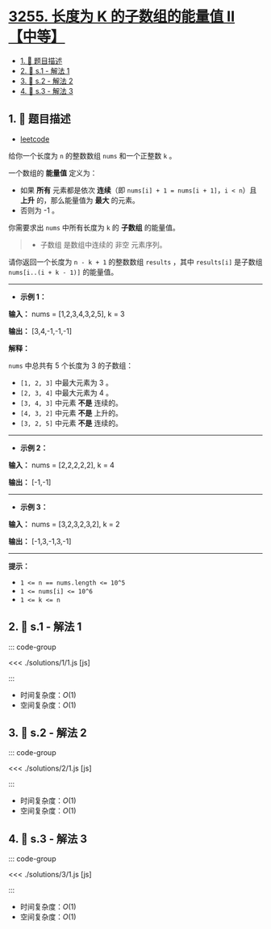 # [3255. 长度为 K 的子数组的能量值 II【中等】](https://github.com/tnotesjs/TNotes.leetcode/tree/main/notes/3255.%20%E9%95%BF%E5%BA%A6%E4%B8%BA%20K%20%E7%9A%84%E5%AD%90%E6%95%B0%E7%BB%84%E7%9A%84%E8%83%BD%E9%87%8F%E5%80%BC%20II%E3%80%90%E4%B8%AD%E7%AD%89%E3%80%91)

<!-- region:toc -->

- [1. 📝 题目描述](#1--题目描述)
- [2. 🎯 s.1 - 解法 1](#2--s1---解法-1)
- [3. 🎯 s.2 - 解法 2](#3--s2---解法-2)
- [4. 🎯 s.3 - 解法 3](#4--s3---解法-3)

<!-- endregion:toc -->

## 1. 📝 题目描述

- [leetcode](https://leetcode.cn/problems/find-the-power-of-k-size-subarrays-ii/)

给你一个长度为 `n` 的整数数组 `nums` 和一个正整数 `k` 。

一个数组的 **能量值** 定义为：

- 如果 **所有** 元素都是依次 **连续**（即 `nums[i] + 1 = nums[i + 1]`，`i < n`）且 **上升** 的，那么能量值为 **最大** 的元素。
- 否则为 -1 。

你需要求出 `nums` 中所有长度为 `k` 的 **子数组** 的能量值。

> - 子数组 是数组中连续的 非空 元素序列。

请你返回一个长度为 `n - k + 1` 的整数数组 `results` ，其中 `results[i]` 是子数组 `nums[i..(i + k - 1)]` 的能量值。

---

- **示例 1：**

**输入：** nums = [1,2,3,4,3,2,5], k = 3

**输出：** [3,4,-1,-1,-1]

**解释：**

`nums` 中总共有 5 个长度为 3 的子数组：

- `[1, 2, 3]` 中最大元素为 3 。
- `[2, 3, 4]` 中最大元素为 4 。
- `[3, 4, 3]` 中元素 **不是** 连续的。
- `[4, 3, 2]` 中元素 **不是** 上升的。
- `[3, 2, 5]` 中元素 **不是** 连续的。

---

- **示例 2：**

**输入：** nums = [2,2,2,2,2], k = 4

**输出：** [-1,-1]

---

- **示例 3：**

**输入：** nums = [3,2,3,2,3,2], k = 2

**输出：** [-1,3,-1,3,-1]

---

**提示：**

- `1 <= n == nums.length <= 10^5`
- `1 <= nums[i] <= 10^6`
- `1 <= k <= n`

## 2. 🎯 s.1 - 解法 1

::: code-group

<<< ./solutions/1/1.js [js]

:::

- 时间复杂度：$O(1)$
- 空间复杂度：$O(1)$

## 3. 🎯 s.2 - 解法 2

::: code-group

<<< ./solutions/2/1.js [js]

:::

- 时间复杂度：$O(1)$
- 空间复杂度：$O(1)$

## 4. 🎯 s.3 - 解法 3

::: code-group

<<< ./solutions/3/1.js [js]

:::

- 时间复杂度：$O(1)$
- 空间复杂度：$O(1)$
